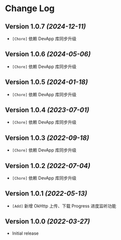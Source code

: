 Change Log
==========

Version 1.0.7 *(2024-12-11)*
----------------------------

* `[Chore]` 依赖 DevApp 库同步升级

Version 1.0.6 *(2024-05-06)*
----------------------------

* `[Chore]` 依赖 DevApp 库同步升级

Version 1.0.5 *(2024-01-18)*
----------------------------

* `[Chore]` 依赖 DevApp 库同步升级

Version 1.0.4 *(2023-07-01)*
----------------------------

* `[Chore]` 依赖 DevApp 库同步升级

Version 1.0.3 *(2022-09-18)*
----------------------------

* `[Chore]` 依赖 DevApp 库同步升级

Version 1.0.2 *(2022-07-04)*
----------------------------

* `[Chore]` 依赖 DevApp 库同步升级

Version 1.0.1 *(2022-05-13)*
----------------------------

* `[Add]` 新增 OkHttp 上传、下载 Progress 进度监听功能

Version 1.0.0 *(2022-03-27)*
----------------------------

* Initial release
